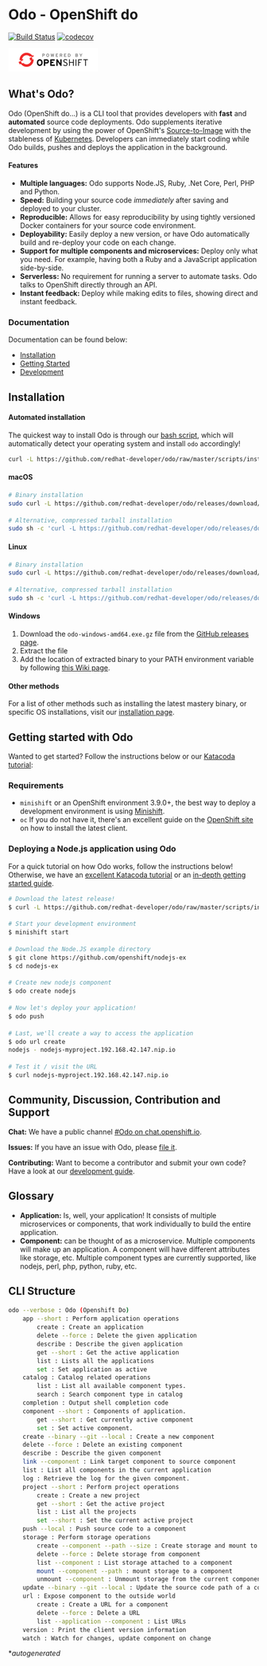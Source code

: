 # Odo - OpenShift do

[![Build Status](https://travis-ci.org/redhat-developer/odo.svg?branch=master)](https://travis-ci.org/redhat-developer/odo) [![codecov](https://codecov.io/gh/redhat-developer/odo/branch/master/graph/badge.svg)](https://codecov.io/gh/redhat-developer/odo)

![Powered by OpenShift](/docs/img/powered_by_openshift.png)

## What's Odo?

Odo (OpenShift do...) is a CLI tool that provides developers with **fast** and **automated** source code deployments. Odo supplements iterative development by using the power of OpenShift's [Source-to-Image](https://github.com/openshift/source-to-image) with the stableness of [Kubernetes](https://github.com/kubernetes/kubernetes). Developers can immediately start coding while Odo builds, pushes and deploys the application in the background.

#### Features

  - **Multiple languages:** Odo supports Node.JS, Ruby, .Net Core, Perl, PHP and Python.
  - **Speed:** Building your source code *immediately* after saving and deployed to your cluster.
  - **Reproducible:** Allows for easy reproducibility by using tightly versioned Docker containers for your source code environment.
  - **Deployability:** Easily deploy a new version, or have Odo automatically build and re-deploy your code on each change.
  - **Support for multiple components and microservices:** Deploy only what you need. For example, having both a Ruby and a JavaScript application side-by-side.
  - **Serverless:** No requirement for running a server to automate tasks. Odo talks to OpenShift directly through an API.
  - **Instant feedback:** Deploy while making edits to files, showing direct and instant feedback.

### Documentation

Documentation can be found below:

  - [Installation](https://github.com/redhat-developer/odo/blob/master/docs/installation.md)
  - [Getting Started](https://github.com/redhat-developer/odo/blob/master/docs/getting-started.md)
  - [Development](https://github.com/redhat-developer/odo/blob/master/docs/development.md)

## Installation

#### Automated installation

The quickest way to install Odo is through our [bash script](./scripts/install.sh), which will automatically detect your operating system and install `odo` accordingly!

```sh
curl -L https://github.com/redhat-developer/odo/raw/master/scripts/install.sh | bash
```

#### macOS

```sh
# Binary installation
sudo curl -L https://github.com/redhat-developer/odo/releases/download/v0.0.9/odo-darwin-amd64 -o /usr/local/bin/odo && sudo chmod +x /usr/local/bin/odo

# Alternative, compressed tarball installation
sudo sh -c 'curl -L https://github.com/redhat-developer/odo/releases/download/v0.0.9/odo-darwin-amd64.gz | gzip -d > /usr/local/bin/odo; chmod +x /usr/local/bin/odo'
```

#### Linux

```sh
# Binary installation
sudo curl -L https://github.com/redhat-developer/odo/releases/download/v0.0.9/odo-linux-amd64 -o /usr/local/bin/odo && sudo chmod +x /usr/local/bin/odo

# Alternative, compressed tarball installation
sudo sh -c 'curl -L https://github.com/redhat-developer/odo/releases/download/v0.0.9/odo-linux-amd64.gz | gzip -d > /usr/local/bin/odo; chmod +x /usr/local/bin/odo'
```

#### Windows

1. Download the `odo-windows-amd64.exe.gz` file from the [GitHub releases page](https://github.com/redhat-developer/odo/releases).
2. Extract the file
3. Add the location of extracted binary to your PATH environment variable by following [this Wiki page](https://github.com/redhat-developer/odo/wiki/Setting-PATH-variable-on-Windows).

#### Other methods

For a list of other methods such as installing the latest mastery binary, or specific OS installations, visit our [installation page](/docs/installation.md).

## Getting started with Odo

Wanted to get started? Follow the instructions below or our [Katacoda tutorial](https://www.katacoda.com/mjelen/courses/introduction/developing-with-odo):

### Requirements

  - `minishift` or an OpenShift environment 3.9.0+, the best way to deploy a development environment is using [Minishift](https://github.com/minishift/minishift).
  - `oc` If you do not have it, there's an excellent guide on the [OpenShift site](https://docs.openshift.org/latest/cli_reference/get_started_cli.html#installing-the-cli) on how to install the latest client.

### Deploying a Node.js application using Odo

For a quick tutorial on how Odo works, follow the instructions below! Otherwise, we have an [excellent Katacoda tutorial](https://www.katacoda.com/mjelen/courses/introduction/developing-with-odo) or an [in-depth getting started guide](/docs/getting-started.md).

```sh
# Download the latest release!
$ curl -L https://github.com/redhat-developer/odo/raw/master/scripts/install.sh | bash

# Start your development environment
$ minishift start

# Download the Node.JS example directory
$ git clone https://github.com/openshift/nodejs-ex
$ cd nodejs-ex

# Create new nodejs component
$ odo create nodejs

# Now let's deploy your application!
$ odo push

# Last, we'll create a way to access the application
$ odo url create
nodejs - nodejs-myproject.192.168.42.147.nip.io

# Test it / visit the URL
$ curl nodejs-myproject.192.168.42.147.nip.io
```

## Community, Discussion, Contribution and Support

**Chat:** We have a public channel [#Odo on chat.openshift.io](https://chat.openshift.io/developers/channels/odo).

**Issues:** If you have an issue with Odo, please [file it](https://github.com/redhat-developer/odo/issues).

**Contributing:** Want to become a contributor and submit your own code? Have a look at our [development guide](https://github.com/redhat-developer/odo/blob/master/docs/development.md).

## Glossary

- **Application:** Is, well, your application! It consists of multiple microservices or components, that work individually to build the entire application.
- **Component:** can be thought of as a microservice. Multiple components will make up an application. A component will have different attributes like storage, etc.
Multiple component types are currently supported, like nodejs, perl, php, python, ruby, etc.

## CLI Structure

```sh
odo --verbose : Odo (Openshift Do)
    app --short : Perform application operations
        create : Create an application
        delete --force : Delete the given application
        describe : Describe the given application
        get --short : Get the active application
        list : Lists all the applications
        set : Set application as active
    catalog : Catalog related operations
        list : List all available component types.
        search : Search component type in catalog
    completion : Output shell completion code
    component --short : Components of application.
        get --short : Get currently active component
        set : Set active component.
    create --binary --git --local : Create a new component
    delete --force : Delete an existing component
    describe : Describe the given component
    link --component : Link target component to source component
    list : List all components in the current application
    log : Retrieve the log for the given component.
    project --short : Perform project operations
        create : Create a new project
        get --short : Get the active project
        list : List all the projects
        set --short : Set the current active project
    push --local : Push source code to a component
    storage : Perform storage operations
        create --component --path --size : Create storage and mount to a component
        delete --force : Delete storage from component
        list --component : List storage attached to a component
        mount --component --path : mount storage to a component
        unmount --component : Unmount storage from the current component
    update --binary --git --local : Update the source code path of a component
    url : Expose component to the outside world
        create : Create a URL for a component
        delete --force : Delete a URL
        list --application --component : List URLs
    version : Print the client version information
    watch : Watch for changes, update component on change
```
*_autogenerated_
